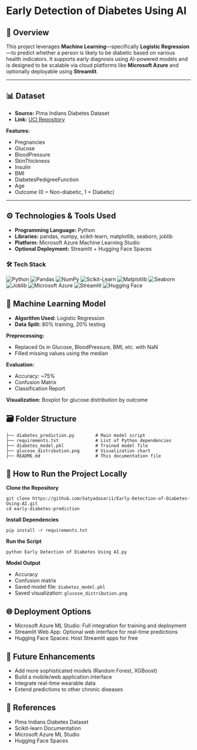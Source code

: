 # Early Detection of Diabetes Using AI

## 🔬 Overview
This project leverages **Machine Learning**—specifically **Logistic Regression**—to predict whether a person is likely to be diabetic based on various health indicators. It supports early diagnosis using AI-powered models and is designed to be scalable via cloud platforms like **Microsoft Azure** and optionally deployable using **Streamlit**.

---

## 📊 Dataset
- **Source:** Pima Indians Diabetes Dataset  
- **Link:** [UCI Repository](https://raw.githubusercontent.com/jbrownlee/Datasets/master/pima-indians-diabetes.data.csv)

**Features:**
- Pregnancies
- Glucose
- BloodPressure
- SkinThickness
- Insulin
- BMI
- DiabetesPedigreeFunction
- Age
- Outcome (0 = Non-diabetic, 1 = Diabetic)
---

## ⚙️ Technologies & Tools Used
- **Programming Language:** Python
- **Libraries:** pandas, numpy, scikit-learn, matplotlib, seaborn, joblib
- **Platform:** Microsoft Azure Machine Learning Studio
- **Optional Deployment:** Streamlit + Hugging Face Spaces

### 🛠️ Tech Stack

![Python](https://img.shields.io/badge/Python-3776AB?style=for-the-badge&logo=python&logoColor=white)
![Pandas](https://img.shields.io/badge/Pandas-150458?style=for-the-badge&logo=pandas&logoColor=white)
![NumPy](https://img.shields.io/badge/Numpy-013243?style=for-the-badge&logo=numpy&logoColor=white)
![Scikit-Learn](https://img.shields.io/badge/Scikit--Learn-F7931E?style=for-the-badge&logo=scikit-learn&logoColor=white)
![Matplotlib](https://img.shields.io/badge/Matplotlib-11557C?style=for-the-badge&logo=matplotlib&logoColor=white)
![Seaborn](https://img.shields.io/badge/Seaborn-3776AB?style=for-the-badge&logo=python&logoColor=white)
![Joblib](https://img.shields.io/badge/Joblib-7D4698?style=for-the-badge&logo=python&logoColor=white)
![Microsoft Azure](https://img.shields.io/badge/Azure-0078D4?style=for-the-badge&logo=microsoft-azure&logoColor=white)
![Streamlit](https://img.shields.io/badge/Streamlit-FF4B4B?style=for-the-badge&logo=streamlit&logoColor=white)
![Hugging Face](https://img.shields.io/badge/HuggingFace-FCC624?style=for-the-badge&logo=huggingface&logoColor=black)

## 🧠 Machine Learning Model
- **Algorithm Used:** Logistic Regression
- **Data Split:** 80% training, 20% testing

**Preprocessing:**
- Replaced 0s in Glucose, BloodPressure, BMI, etc. with NaN
- Filled missing values using the median

**Evaluation:**
- Accuracy: ~75%
- Confusion Matrix
- Classification Report

**Visualization:** Boxplot for glucose distribution by outcome

## 🗃️ Folder Structure
```
├── diabetes_prediction.py        # Main model script
├── requirements.txt              # List of Python dependencies
├── diabetes_model.pkl            # Trained model file
├── glucose_distribution.png      # Visualization chart
├── README.md                     # This documentation file
```

## 🚀 How to Run the Project Locally

**Clone the Repository**
```
git clone https://github.com/Satyadasari1/Early-Detection-of-Diabetes-Using-AI.git
cd early-diabetes-prediction
```

**Install Dependencies**
```
pip install -r requirements.txt
```

**Run the Script**
```
python Early Detection of Diabetes Using AI.py
```

**Model Output**
- Accuracy
- Confusion matrix
- Saved model file: `diabetes_model.pkl`
- Saved visualization: `glucose_distribution.png`

## 🌐 Deployment Options
- Microsoft Azure ML Studio: Full integration for training and deployment
- Streamlit Web App: Optional web interface for real-time predictions
- Hugging Face Spaces: Host Streamlit apps for free

## 📌 Future Enhancements
- Add more sophisticated models (Random Forest, XGBoost)
- Build a mobile/web application interface
- Integrate real-time wearable data
- Extend predictions to other chronic diseases

## 🧾 References
- Pima Indians Diabetes Dataset
- Scikit-learn Documentation
- Microsoft Azure ML Studio
- Hugging Face Spaces
